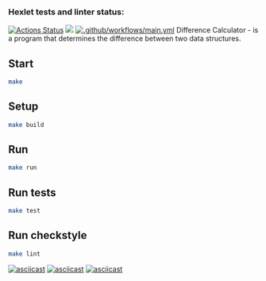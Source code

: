 ### Hexlet tests and linter status:
[![Actions Status](https://github.com/Daniell010/java-project-71/workflows/hexlet-check/badge.svg)](https://github.com/Daniell010/java-project-71/actions)
<a href="https://codeclimate.com/github/Daniell010/java-project-71/maintainability"><img src="https://api.codeclimate.com/v1/badges/9a82cf8b371b42dd4eb3/maintainability" /></a>
[![.github/workflows/main.yml](https://github.com/Daniell010/java-project-71/actions/workflows/main.yml/badge.svg)](https://github.com/Daniell010/java-project-71/actions/workflows/main.yml)
Difference Calculator -  is a program that determines the difference between two data structures.
## Start

```sh
make
```

## Setup
```sh
make build
```

## Run
```sh
make run
```

## Run tests
```sh
make test
```

## Run checkstyle
```sh
make lint
```

[![asciicast](https://asciinema.org/a/567527.svg)](https://asciinema.org/a/567527)
[![asciicast](https://asciinema.org/a/568459.svg)](https://asciinema.org/a/568459)
[![asciicast](https://asciinema.org/a/568661.svg)](https://asciinema.org/a/568661)

